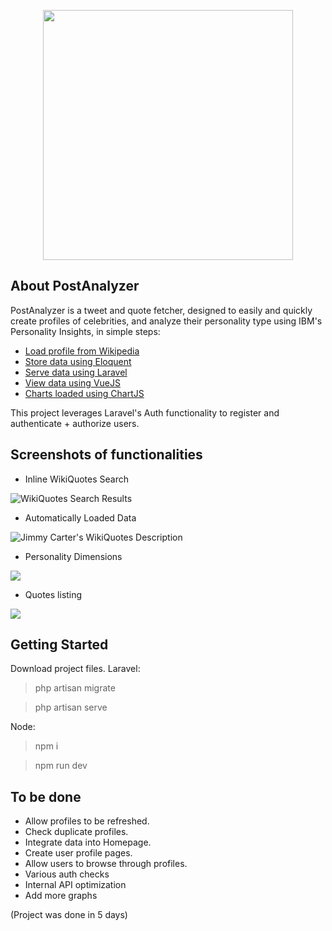 
<p align="center"><img src="https://i.imgur.com/A1vS33L.png" width="400"></p>

## About PostAnalyzer
PostAnalyzer is a tweet and quote fetcher, designed to easily and quickly create profiles of celebrities, and analyze their personality type using IBM's Personality Insights, in simple steps:

- [Load profile from Wikipedia](http://wikipedia.com/)
- [Store data using Eloquent](https://laravel.com/docs/8.x/eloquent)
- [Serve data using Laravel](https://laravel.com/)
- [View data using VueJS](https://vuejs.org/)
- [Charts loaded using ChartJS](https://www.chartjs.org/)

This project leverages Laravel's Auth functionality to register and authenticate + authorize users.

## Screenshots of functionalities
- Inline WikiQuotes Search

![WikiQuotes Search Results](https://i.imgur.com/ogd06b1.png)

- Automatically Loaded Data

![Jimmy Carter's WikiQuotes Description](https://i.imgur.com/N9atIGG.png)

- Personality Dimensions
<img src="https://i.imgur.com/zX3zbzQ.png">

- Quotes listing
<img src="https://i.imgur.com/YA0LXzN.png">

## Getting Started

Download project files.
Laravel: 
> php artisan migrate

> php artisan serve

Node:
> npm i

> npm run dev




## To be done
- Allow profiles to be refreshed.
- Check duplicate profiles.
- Integrate data into Homepage.
- Create user profile pages.
- Allow users to browse through profiles.
- Various auth checks
- Internal API optimization
- Add more graphs

(Project was done in 5 days)
